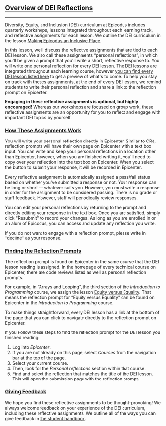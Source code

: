 ## [Overview of DEI Reflections](#overview-of-dei-reflections)

---

Diversity, Equity, and Inclusion (DEI) curriculum at Epicodus includes quarterly workshops, lessons integrated throughout each learning track, and reflective assignments for each lesson. We outline the DEI curriculum in the lesson [Making Epicodus an Inclusive Place](/diversity-equity-and-inclusion/dei-curriculum-overview/making-epicodus-an-inclusive-place).

In this lesson, we'll discuss the reflective assignments that are tied to each DEI lesson. We also call these assignments “personal reflections”, in which you'll be given a prompt that you'll write a short, reflective response to. You will write one personal reflection for every DEI lesson. The DEI lessons are integrated throughout each learning course, however [you can find every DEI lesson listed here](/diversity-equity-and-inclusion) to get a preview of what's to come. To help you stay on track with theses assignments, at the end of every DEI lesson, we remind students to write their personal reflection and share a link to the reflection prompt on Epicenter.

**Engaging in these reflective assignments is optional, but highly encouraged!** Whereas our workshops are focused on group work, these reflective assignments are an opportunity for you to reflect and engage with important DEI topics by yourself.

### [How These Assignments Work](#how-these-assignments-work)

You will write your personal reflection directly in Epicenter. Similar to CRs, reflection prompts will have their own page on Epicenter with a text box input. You can write and keep your personal reflections in a location other than Epicenter, however, when you are finished writing it, you'll need to copy over your reflection into the text box on Epicenter. When you select the button to submit your response, it will be recorded in Epicenter.

Every reflective assignment is automatically assigned a pass/fail status based on whether you've submitted a response or not. Your response can be long or short — whatever suits you. However, you must write a response in order for the assignment to be considered passing. There is no grade or staff feedback. However, staff will periodically review responses.

You can edit your personal reflections by returning to the prompt and directly editing your response in the text box. Once you are satisfied, simply click "Resubmit" to record your changes. As long as you are enrolled in or an alum of Epicodus, you can access and update any reflection you write.

If you do not want to engage with a reflection prompt, please write in "decline" as your response. 

### [Finding the Reflection Prompts](#finding-the-reflection-prompts)

The reflection prompt is found on Epicenter in the same course that the DEI lesson reading is assigned. In the homepage of every technical course on Epicenter, there are code reviews listed as well as personal reflection prompts.

For example, in “Arrays and Looping”, the third section of the _Introduction to Programming_ course, we assign the lesson [Equity versus Equality](/introduction-to-programming/arrays-and-looping/homework-equality-versus-equity). That means the reflection prompt for “Equity versus Equality” can be found on Epicenter in the _Introduction to Programming_ course. 

To make things straightforward, every DEI lesson has a link at the bottom of the page that you can click to navigate directly to the reflection prompt on Epicenter.

If you Follow these steps to find the reflection prompt for the DEI lesson you finished reading:

1.  Log into _Epicenter_.
2. If you are not already on this page, select _Courses_ from the navigation bar at the top of the page.
3. Select your current course.
4. Then, look for the _Personal reflections_ section within that course. 
5. Find and select the reflection that matches the title of the DEI lesson. This will open the submission page with the reflection prompt.

### [Giving Feedback](#giving-feedback)

We hope you find these reflective assignments to be thought-provoking! We always welcome feedback on your experience of the DEI curriculum, including these reflective assignments. We outline all of the ways you can give feedback in [the student handbook](/student-handbook#giving-feedback). 

